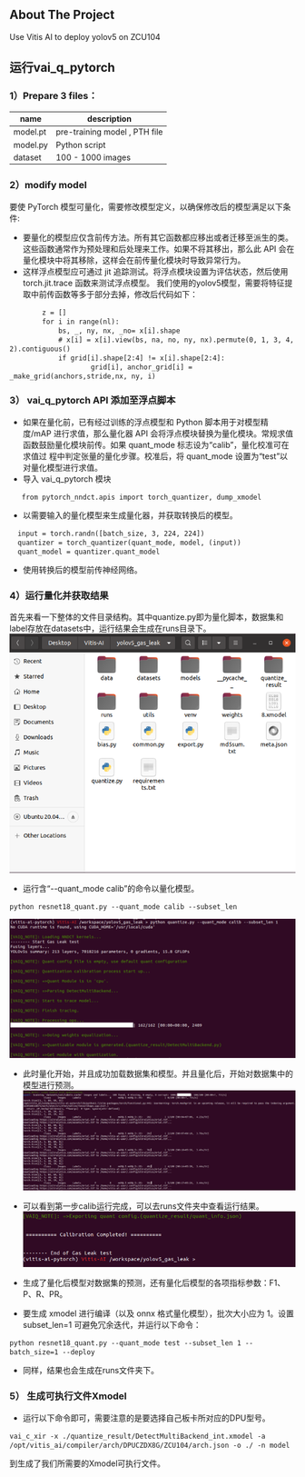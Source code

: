 <!-- ABOUT THE PROJECT -->
## About The Project
Use Vitis AI to deploy yolov5 on ZCU104

## 运行vai_q_pytorch

### 1）Prepare 3 files：

| name          | description                      |
| ------------- | -------------------------------- |
| model.pt      | pre-training model ,  PTH file   |
| model.py      | Python script                    |
| dataset       | 100 - 1000 images                |


### 2）modify model
要使 PyTorch 模型可量化，需要修改模型定义，以确保修改后的模型满足以下条件:
- 要量化的模型应仅含前传方法。所有其它函数都应移出或者迁移至派生的类。这些函数通常作为预处理和后处理来工作。如果不将其移出，那么此 API 会在量化模块中将其移除，这样会在前传量化模块时导致异常行为。 
- 这样浮点模型应可通过 jit 追踪测试。将浮点模块设置为评估状态，然后使用 torch.jit.trace 函数来测试浮点模型。
我们使用的yolov5模型，需要将特征提取中前传函数等多于部分去掉，修改后代码如下：
```
        z = []
        for i in range(nl):
            bs, _, ny, nx, _no= x[i].shape
            # x[i] = x[i].view(bs, na, no, ny, nx).permute(0, 1, 3, 4, 2).contiguous()
            if grid[i].shape[2:4] != x[i].shape[2:4]:
                    grid[i], anchor_grid[i] = _make_grid(anchors,stride,nx, ny, i)
```

### 3） vai_q_pytorch API 添加至浮点脚本
- 如果在量化前，已有经过训练的浮点模型和 Python 脚本用于对模型精度/mAP 进行求值，那么量化器 API 会将浮点模块替换为量化模块。常规求值函数鼓励量化模块前传。如果 quant_mode 标志设为“calib”，量化校准可在求值过 程中判定张量的量化步骤。校准后，将 quant_mode 设置为“test”以对量化模型进行求值。
 - 导入 vai_q_pytorch 模块
 ```
    from pytorch_nndct.apis import torch_quantizer, dump_xmodel
 ```

 - 以需要输入的量化模型来生成量化器，并获取转换后的模型。
 ```
   input = torch.randn([batch_size, 3, 224, 224])
   quantizer = torch_quantizer(quant_mode, model, (input))
   quant_model = quantizer.quant_model
 ```

 - 使用转换后的模型前传神经网络。

### 4）运行量化并获取结果
首先来看一下整体的文件目录结构。其中quantize.py即为量化脚本，数据集和label存放在datasets中，运行结果会生成在runs目录下。
![!\[Alt text\](image.png)](<Run Exm/文件夹层级目录.png>)

- 运行含“--quant_mode calib”的命令以量化模型。
```
python resnet18_quant.py --quant_mode calib --subset_len
```
![!\[Alt text\](image-1.png)](<Run Exm/calib.png>)

 - 此时量化开始，并且成功加载数据集和模型。并且量化后，开始对数据集中的模型进行预测。
![!\[Alt text\](image-2.png)](<Run Exm/calib_中间过程.png>)

 - 可以看到第一步calib运行完成，可以去runs文件夹中查看运行结果。
![!\[Alt text\](image-3.png)](<Run Exm/calib_final.png>)

 - 生成了量化后模型对数据集的预测，还有量化后模型的各项指标参数：F1、P、R、PR。


- 要生成 xmodel 进行编译（以及 onnx 格式量化模型），批次大小应为 1。设置 subset_len=1 可避免冗余迭代，并运行以下命令：
```
python resnet18_quant.py --quant_mode test --subset_len 1 --batch_size=1 --deploy
```


 - 同样，结果也会生成在runs文件夹下。



### 5） 生成可执行文件Xmodel
- 运行以下命令即可，需要注意的是要选择自己板卡所对应的DPU型号。
```
vai_c_xir -x ./quantize_result/DetectMultiBackend_int.xmodel -a /opt/vitis_ai/compiler/arch/DPUCZDX8G/ZCU104/arch.json -o ./ -n model
```
到生成了我们所需要的Xmodel可执行文件。

